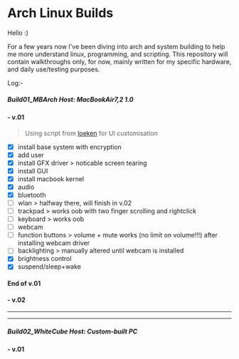 # Arch Linux Builds

Hello :)

For a few years now I've been diving into arch and system building to help me more understand linux, programming, and scripting.
This repository will contain walkthroughs only, for now, mainly written for my specific hardware, and daily use/testing purposes.

Log:-

##### Build01_MBArch    Host: MacBookAir7,2 1.0
#### - v.01   
> Using script from [loeken](https://github.com/loeken) for UI customisation
  - [x] install base system with encryption
  - [x] add user
  - [x] install GFX driver  > noticable screen tearing
  - [x] install GUI
  - [x] install macbook kernel
  - [x] audio
  - [x] bluetooth
  - [ ] wlan                > halfway there, will finish in v.02
  - [ ] trackpad            > works oob with two finger scrolling and rightclick
  - [ ] keyboard            > works oob
  - [ ] webcam            
  - [ ] function buttons    > volume + mute works (no limit on volume!!!) after installing webcam driver
  - [ ] backlighting        > manually altered until webcam is installed
  - [x] brightness control
  - [x] suspend/sleep+wake
 #### End of v.01
 #### - v.02
---------------------------


---------------------------

##### Build02_WhiteCube Host: Custom-built PC
#### - v.01

